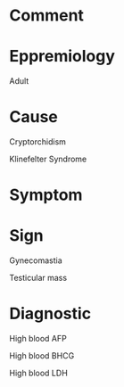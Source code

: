 # Comment

# Eppremiology

Adult

# Cause

Cryptorchidism

Klinefelter Syndrome

# Symptom

# Sign

Gynecomastia

Testicular mass

# Diagnostic

High blood AFP

High blood BHCG

High blood LDH
